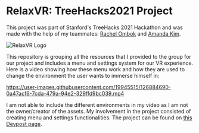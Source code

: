 # RelaxVR: TreeHacks2021 Project
This project was part of Stanford's TreeHacks 2021 Hackathon and was made with the help of my teammates: [Rachel Ombok](https://www.linkedin.com/in/rachelombok/) and [Amanda Kim](https://www.linkedin.com/in/amandakim546/).

![RelaxVR Logo](https://challengepost-s3-challengepost.netdna-ssl.com/photos/production/software_thumbnail_photos/001/396/199/datas/medium.png)

This repository is grouping all the resources that I provided to the group for our project and includes a menu and settings system for our VR experience.
Here is a video showing how these menu work and how they are used to change the environment the user wants to immerse himself in:

https://user-images.githubusercontent.com/19945515/126884690-0a47acf6-7cda-479a-94e2-329ffd9bc039.mp4

I am not able to include the different environments in my video as I am not the owner/creator of the assets. My involvement in the project consisted of creating menu and settings functionalities. The project can be found on [this Devpost page](https://devpost.com/software/relaxvr).


